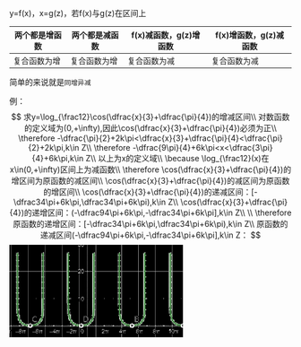 y=f(x)，x=g(z)，若f(x)与g(z)在区间上

| 两个都是增函数 | 两个都是减函数 | f(x)减函数，g(z)增函数 | f(x)增函数，g(z)减函数 |
| -------------- | -------------- | ---------------------- | ---------------------- |
| 复合函数为增   | 复合函数为增   | 复合函数为减           | 复合函数为减           |

简单的来说就是`同增异减`

例：
$$
求y=\log_{\frac12}\cos(\dfrac{x}{3}+\dfrac{\pi}{4})的增减区间\\
对数函数的定义域为(0,+\infty),因此\cos(\dfrac{x}{3}+\dfrac{\pi}{4})必须为正\\
\therefore -\dfrac{\pi}{2}+2k\pi<\dfrac{x}{3}+\dfrac{\pi}{4}<\dfrac{\pi}{2}+2k\pi,k\in Z\\
\therefore -\dfrac{9\pi}{4}+6k\pi<x<\dfrac{3\pi}{4}+6k\pi,k\in Z\\
以上为x的定义域\\
\because \log_{\frac12}(x)在x\in(0,+\infty)区间上为减函数\\
\therefore \cos(\dfrac{x}{3}+\dfrac{\pi}{4})的增区间为原函数的减区间\\
\cos(\dfrac{x}{3}+\dfrac{\pi}{4})的减区间为原函数的增区间\\
\cos(\dfrac{x}{3}+\dfrac{\pi}{4})的递减区间：[-\dfrac34\pi+6k\pi,\dfrac34\pi+6k\pi),k\in Z\\
\cos(\dfrac{x}{3}+\dfrac{\pi}{4})的递增区间：(-\dfrac94\pi+6k\pi,-\dfrac34\pi+6k\pi],k\in Z\\
\\
\therefore原函数的递增区间：[-\dfrac34\pi+6k\pi,\dfrac34\pi+6k\pi),k\in Z\\
原函数的递减区间(-\dfrac94\pi+6k\pi,-\dfrac34\pi+6k\pi],k\in Z：
$$
<img src="assets/image-20220530104608595.png" alt="image-20220530104608595" style="zoom:67%;" />